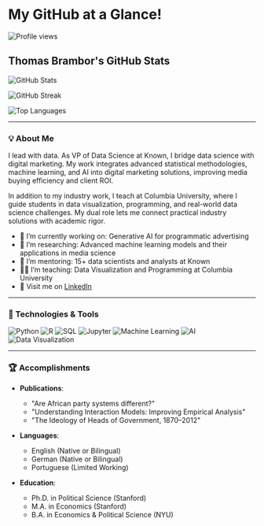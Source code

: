 # My GitHub at a Glance!

![Profile views](https://komarev.com/ghpvc/?username=tbrambor&color=blue)

## Thomas Brambor's GitHub Stats

![GitHub Stats](https://github-readme-stats.vercel.app/api?username=tbrambor&show_icons=true&count_private=true&include_all_commits=true&hide_rank=true&theme=dark)

![GitHub Streak](https://streak-stats.demolab.com/?user=tbrambor&theme=dark)

![Top Languages](https://github-readme-stats.vercel.app/api/top-langs/?username=tbrambor&layout=compact&theme=dark)

---

### 💡 About Me

I lead with data. As VP of Data Science at Known, I bridge data science with digital marketing. My work integrates advanced statistical methodologies, machine learning, and AI into digital marketing solutions, improving media buying efficiency and client ROI.

In addition to my industry work, I teach at Columbia University, where I guide students in data visualization, programming, and real-world data science challenges. My dual role lets me connect practical industry solutions with academic rigor.

- 🌱 I’m currently working on: Generative AI for programmatic advertising
- 🔭 I’m researching: Advanced machine learning models and their applications in media science
- 👥 I’m mentoring: 15+ data scientists and analysts at Known
- 🧑‍🏫 I’m teaching: Data Visualization and Programming at Columbia University
- 🔗 Visit me on [LinkedIn](https://www.linkedin.com/in/tbrambor)

---

### 🔧 Technologies & Tools

![Python](https://img.shields.io/badge/-Python-blue)
![R](https://img.shields.io/badge/-R-lightgrey)
![SQL](https://img.shields.io/badge/-SQL-red)
![Jupyter](https://img.shields.io/badge/-Jupyter%20Notebook-orange)
![Machine Learning](https://img.shields.io/badge/-Machine%20Learning-blue)
![AI](https://img.shields.io/badge/-AI-brightgreen)
![Data Visualization](https://img.shields.io/badge/-Data%20Visualization-purple)

---

### 🏆 Accomplishments

- **Publications**:  
  - "Are African party systems different?"
  - "Understanding Interaction Models: Improving Empirical Analysis"
  - "The Ideology of Heads of Government, 1870–2012"

- **Languages**:  
  - English (Native or Bilingual)  
  - German (Native or Bilingual)  
  - Portuguese (Limited Working)

- **Education**:  
  - Ph.D. in Political Science (Stanford)  
  - M.A. in Economics (Stanford)  
  - B.A. in Economics & Political Science (NYU)
